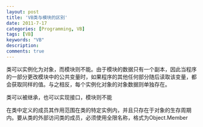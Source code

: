 ```yaml
---
layout: post
title: 'VB类与模块的区别'
date: 2011-7-17
categories: [Programming, VB]
tags: [VB]
keywords: "VB"
description: 
comments: true
---
```


类可以实例化为对象，而模块则不能。由于模块的数据只有一个副本，因此当程序的一部分更改模块中的公共变量时，如果程序的其他任何部分随后读取该变量，都会获取同样的值。与之相反，每个实例化对象的对象数据则单独存在。    

类可以被继承，也可以实现接口，模块则不能    

在类中定义的成员其作用范围在类的特定实例内，并且只存在于对象的生存周期内。要从类的外部访问类的成员，必须使用全限名称，格式为Object.Member    